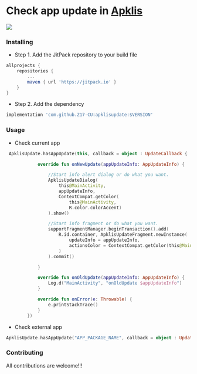 # Check app update in [Apklis](https://www.apklis.cu/es/)
[![](https://jitpack.io/v/Z17-CU/apklisupdate.svg)](https://jitpack.io/#Z17-CU/apklisupdate)

### Installing
* Step 1. Add the JitPack repository to your build file
```groovy
allprojects {
	repositories {
		...
		maven { url 'https://jitpack.io' }
	}
}
```
* Step 2. Add the dependency
```groovy
implementation 'com.github.Z17-CU:apklisupdate:$VERSION'	
```
### Usage

* Check current app
```kotlin
 ApklisUpdate.hasAppUpdate(this, callback = object : UpdateCallback {

            override fun onNewUpdate(appUpdateInfo: AppUpdateInfo) {

                //Start info alert dialog or do what you want.
                ApklisUpdateDialog(
                    this@MainActivity,
                    appUpdateInfo,
                    ContextCompat.getColor(
                        this@MainActivity,
                        R.color.colorAccent)
                ).show()

                //Start info fragment or do what you want.
                supportFragmentManager.beginTransaction().add(
                    R.id.container, ApklisUpdateFragment.newInstance(
                        updateInfo = appUpdateInfo,
                        actionsColor = ContextCompat.getColor(this@MainActivity, R.color.colorAccent)
                    )
                ).commit()

            }

            override fun onOldUpdate(appUpdateInfo: AppUpdateInfo) {
                Log.d("MainActivity", "onOldUpdate $appUpdateInfo")
            }

            override fun onError(e: Throwable) {
                e.printStackTrace()
            }
        })
```
* Check external app
```kotlin
ApklisUpdate.hasAppUpdate("APP_PACKAGE_NAME", callback = object : UpdateCallback {...})
```
### Contributing
All contributions are welcome!!!
